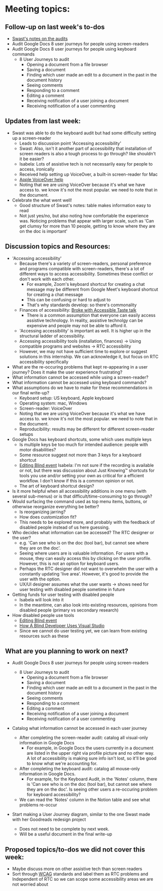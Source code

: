 # Meeting topics: 

## Follow-up on last week's to-dos
- [Swast's notes on the audits](https://five-space-ce8.notion.site/Assistive-tech-audit-Google-docs-66128064b2f641219730fce19115fcf6)
- Audit Google Docs 8 user journeys for people using screen-readers
- Audit Google Docs 8 user journeys for people using keyboard commands
  - 8 User Journeys to audit
    - Opening a document from a file browser
    - Saving a document
    - Finding which user made an edit to a document in the past in the document history
    - Seeing comments
    - Responding to a comment
    - Editing a comment
    - Receiving notification of a user joining a document
    - Receiving notification of a user commenting

## Updates from last week:
- Swast was able to do the keyboard audit but had some difficulty setting up a screen-reader
    - Leads to discussion point 'Accessing accessibility'
    - Swast: Also, isn't it another part of accessibility that installation of screen readers is also a tough process to go through? like shouldn't it be easier?
    - Isabela: Lots of assistive tech is not necessarily easy for people to access, ironically
    - Received help setting up VoiceOver, a built-in screen-reader for Mac
    -  [Apple VoiceOver help](https://www.apple.com/voiceover/info/guide/_1121.html)
    - Noting that we are using VoiceOver because it's what we have access to. we know it's not the most popular. we need to note that in the document.
- Celebrate the what went well!
    - Good structure of Swast's notes: table makes information easy to read
    - Not just yes/no, but also noting how comfortable the experience was. Noticing problems that appear with larger scale, such as 'Can get clumsy for more than 10 people, getting to know where they are on the doc is important'

## Discussion topics and Resources:
- 'Accessing accessibility'
    - Because there's a variety of screen-readers, personal preference and programs compatible with screen-readers, there's a lot of different ways to access accessibility. Sometimes these conflict or don't work with each other.
        - For example, Zoom's keyboard shortcut for creating a chat message may be different from Google Meet's keyboard shortcut for creating a chat message
        - This can be confusing or hard to adjust to
        - That's why standards develop: so there's commonality
    - Finances of accessibility: [Broke with Accessible Taste talk](https://equalentry.com/digital-access-economics-accessibility-nyc-recap/)
        - There is a common assumption that everyone can easily access assistive technology. In reality, assistive technolgy can be expensive and people may not be able to afford it.
    - 'Accessing accessibility' is important as well. It is higher up in the structural ladder of accessibility.
    - Accessing accessibility tools (installation, finances) -> Using compatible programs and websites -> RTC accessibility
    - However, we may not have sufficient time to explore or suggest solutions in this internship. We can acknowledge it, but focus on RTC accessibility specifically
-  What are the re-occuring problems that kept re-appearing in a user journey? Does it make the user experience frustrating?
- What information cannot be accessed while using a screen-reader? 
- What information cannot be accessed using keyboard commands? 
-  What assumptions do we have to make for these recommendations in our final write-up?
    - Keyboard setup: US keyboard, Apple keyboard
    - Operating system: mac, Windows
    - Screen-reader: VoiceOver
    - Noting that we are using VoiceOver because it's what we have access to. we know it's not the most popular. we need to note that in the document.
    - Reproducibility: results may be different for different screen-reader setups
- Google Docs has keyboard shortcuts, some which uses multiple keys
    - Is multiple keys be too much for intended audience: people with motor disabilities?
    - Some resource suggest not more than 3 keys for a keyboard shortcut
    - [Editing Blind event](https://www.eventbrite.com/e/editing-blind-recording-tickets-268361595757) 
            Isabela: I'm not sure if the recording is available or not, but there was discussion about Just Knowing™ shortcuts for tools you use and/or setting your own as critical for a efficient workflow. I don't know if this is a common opinion or not.
    - The art of keyboard shortcut design?
- Is it more helpful when all accessibility additions in one menu (with several sub-menus) or is that difficult/time-consuming to go through?
- Would surfacing the command used as top menu items, buttons, or otherwise reorganize everything be better?
    - Is reorganizing jarring?
    - How does customization fit?
    - This needs to be explored more, and probably with the feedback of disabled people instead of us here guessing.
- Who decides what information can be accessed? The RTC designer or the user?
    - e.g. 'Can see who is on the doc (tool bar), but cannot see where they are on the doc'. 
    - Seeing where users are is valuable information. For users with a mouse, they can easily access this by clicking on the user profile. However, this is not an option for keyboard users. 
    - Perhaps the RTC designer did not want to overwhelm the user with a constantly updating 'live area'. However, it's good to provide the user with the option.
    - UX/UI designer assumes what the user wants -> shows need for user testing with disabled people sometime in future
- Getting funds for user testing with disabled people
    - Isabela will look into it
    - In the meantime, can also look into existing resources, opinions from disabled people (primary vs secondary research)
- How disabled people use tools
    - [Editing Blind event](https://www.eventbrite.com/e/editing-blind-recording-tickets-268361595757) 
    - [How A Blind Developer Uses Visual Studio](https://www.youtube.com/watch?v=94swlF55tVc)
    - Since we cannot do user testing yet, we can learn from existing resources such as these


## What are you planning to work on next?
- Audit Google Docs 8 user journeys for people using screen-readers
    - 8 User Journeys to audit
        - Opening a document from a file browser
        - Saving a document
        - Finding which user made an edit to a document in the past in the document history
        - Seeing comments
        - Responding to a comment
        - Editing a comment
        - Receiving notification of a user joining a document
        - Receiving notification of a user commenting

- Catalog what information cannot be accessed in each user journey
    - After completing the screen-reader audit: catalog all visual-only information in Google Docs
        - For example, in Google Docs the users currently in a document are listed in the upper right via profile picture and no other way. A lot of accessibility is making sure info isn't lost, so it'll be good to know what we're accounting for.
    - After completing the keyboard audit: catalog all mouse-only information in Google Docs.
        - For example, for the Keyboard Audit, in the 'Notes' column, there is 'Can see who is on the doc (tool bar), but cannot see where they are on the doc'. Is seeing other users a re-occuring problem for keyboard accessibility?
    - We can read the 'Notes' column in the Notion table and see what problems re-occur
   
- Start making a User Journey diagram, similar to the one Swast made with her Goodreads redesign project
    - Does not need to be complete by next week.
    - Will be a useful document in the final write-up

## Proposed topics/to-dos we did not cover this week:
- Maybe discuss more on other assistive tech than screen readers
- Sort through [WCAG](https://www.w3.org/WAI/standards-guidelines/wcag/) standards and label them as RTC problems and Independent of RTC so we can scope some accessibility areas we are not worried about
